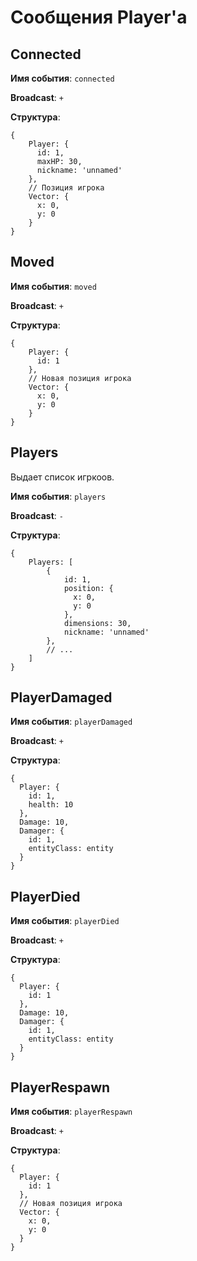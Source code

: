 # Сообщения Player'a

## Connected
**Имя события**: `connected`

**Broadcast**: `+`

**Структура**:
```
{ 
    Player: { 
      id: 1,
      maxHP: 30,
      nickname: 'unnamed'
    }, 
    // Позиция игрока
    Vector: { 
      x: 0, 
      y: 0 
    }
}
```

## Moved
**Имя события**: `moved`

**Broadcast**: `+`

**Структура**:
```
{ 
    Player: { 
      id: 1 
    }, 
    // Новая позиция игрока
    Vector: { 
      x: 0, 
      y: 0 
    } 
}
```

## Players
Выдает список игркоов.

**Имя события**: `players`

**Broadcast**: `-`

**Структура**:
```
{ 
    Players: [ 
        { 
            id: 1, 
            position: {
              x: 0,
              y: 0
            }, 
            dimensions: 30,
            nickname: 'unnamed'
        },
        // ...
    ] 
}
```

## PlayerDamaged
**Имя события**: `playerDamaged`

**Broadcast**: `+`

**Структура**:
```
{ 
  Player: { 
    id: 1,
    health: 10
  },
  Damage: 10,
  Damager: {
    id: 1,
    entityClass: entity
  }
}
```

## PlayerDied
**Имя события**: `playerDied`

**Broadcast**: `+`

**Структура**:
```
{ 
  Player: { 
    id: 1 
  },
  Damage: 10,
  Damager: {
    id: 1,
    entityClass: entity
  }
}
```

## PlayerRespawn
**Имя события**: `playerRespawn`

**Broadcast**: `+`

**Структура**:
```
{ 
  Player: { 
    id: 1 
  },
  // Новая позиция игрока
  Vector: { 
    x: 0, 
    y: 0 
  } 
}
```
